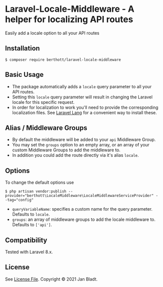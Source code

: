 # Laravel-Locale-Middleware - A helper for localizing API routes

Easily add a locale option to all your API routes

## Installation

```
$ composer require berthott/laravel-locale-middleware
```

## Basic Usage

* The package automatically adds a `locale` query parameter to all your API routes.
* Setting this `locale` query parameter will result in changing the Laravel locale for this specific request.
* In order for localization to work you'll need to provide the corresponding localization files. See [Laravel Lang](https://github.com/Laravel-Lang/lang) for a convenient way to install these.

## Alias / Middleware Groups

* By default the middleware will be added to your `api` Middleware Group.
* You may set the `groups` option to an empty array, or an array of your custom Middleware Groups to add the middleware to.
* In addition you could add the route directly via it's alias `locale`.

## Options

To change the default options use
```
$ php artisan vendor:publish --provider="berthott\LocaleMiddleware\LocaleMiddlewareServiceProvider" --tag="config"
```
* `queryVariableName`: specifies a custom name for the query parameter. Defaults to `locale`.
* `groups`: an array of middleware groups to add the locale middleware to. Defaults to `['api']`.

## Compatibility

Tested with Laravel 8.x.

## License

See [License File](license.md). Copyright © 2021 Jan Bladt.